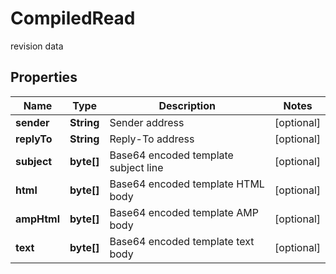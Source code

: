 

# CompiledRead

revision data
## Properties

Name | Type | Description | Notes
------------ | ------------- | ------------- | -------------
**sender** | **String** | Sender address |  [optional]
**replyTo** | **String** | Reply-To address |  [optional]
**subject** | **byte[]** | Base64 encoded template subject line |  [optional]
**html** | **byte[]** | Base64 encoded template HTML body |  [optional]
**ampHtml** | **byte[]** | Base64 encoded template AMP body |  [optional]
**text** | **byte[]** | Base64 encoded template text body |  [optional]



